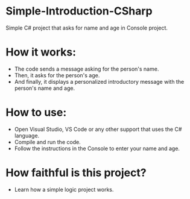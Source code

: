# Simple-Introduction-CSharp

Simple C# project that asks for name and age in Console project.

# How it works:

- The code sends a message asking for the person's name.
- Then, it asks for the person's age.
- And finally, it displays a personalized introductory message with the person's name and age.

# How to use:

- Open Visual Studio, VS Code or any other support that uses the C# language.
- Compile and run the code.
- Follow the instructions in the Console to enter your name and age.

# How faithful is this project?

- Learn how a simple logic project works.